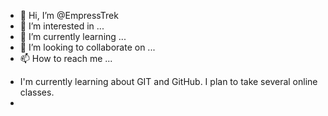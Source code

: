 - 👋 Hi, I’m @EmpressTrek
- 👀 I’m interested in ...
- 🌱 I’m currently learning ...
- 💞️ I’m looking to collaborate on ...
- 📫 How to reach me ...

<!---
EmpressTrek/EmpressTrek is a ✨ special ✨ repository because its `README.md` (this file) appears on your GitHub profile.
You can click the Preview link to take a look at your changes.
--->
- I'm currently learning about GIT and GitHub.  I plan to take several online classes.
- 
